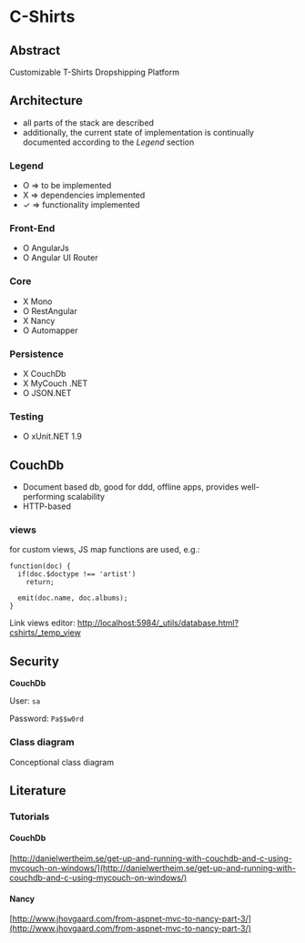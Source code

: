 # C-Shirts

## Abstract

Customizable T-Shirts Dropshipping Platform

## Architecture

- all parts of the stack are described
- additionally, the current state of implementation is continually documented according to the *Legend* section

### Legend

- O => to be implemented
- X => dependencies implemented
- ✓ => functionality implemented

### Front-End

- O AngularJs
- O Angular UI Router

### Core

- X Mono
- O RestAngular
- X Nancy
- O Automapper

### Persistence

- X CouchDb
- X MyCouch .NET
- O JSON.NET

### Testing

- O xUnit.NET 1.9


## CouchDb

- Document based db, good for ddd, offline apps, provides well-performing scalability
- HTTP-based

### views

for custom views, JS map functions are used, e.g.:

	function(doc) {  
	  if(doc.$doctype !== 'artist')
	    return;

	  emit(doc.name, doc.albums);
	}

Link views editor:
[http://localhost:5984/_utils/database.html?cshirts/_temp_view](http://localhost:5984/_utils/database.html?cshirts/_temp_view)


## Security

**CouchDb**

User: `sa`

Password: `Pa$$w0rd`

### Class diagram

Conceptional class diagram

[class diagram]: http://s16.postimg.org/xs7z1xdmd/Screen_Shot_2016_02_10_at_15_53_01.png "Class Diagram"

## Literature

### Tutorials

#### CouchDb

[http://danielwertheim.se/get-up-and-running-with-couchdb-and-c-using-mycouch-on-windows/](http://danielwertheim.se/get-up-and-running-with-couchdb-and-c-using-mycouch-on-windows/)

#### Nancy

[http://www.jhovgaard.com/from-aspnet-mvc-to-nancy-part-3/](http://www.jhovgaard.com/from-aspnet-mvc-to-nancy-part-3/)

